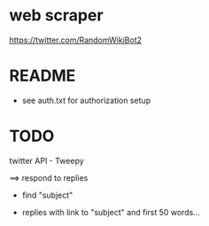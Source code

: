 # web scraper

 https://twitter.com/RandomWikiBot2

# README
- see auth.txt for authorization setup

# TODO
twitter API - Tweepy

==> respond to replies

- find "subject"
  
- replies with link to "subject" and first 50 words...